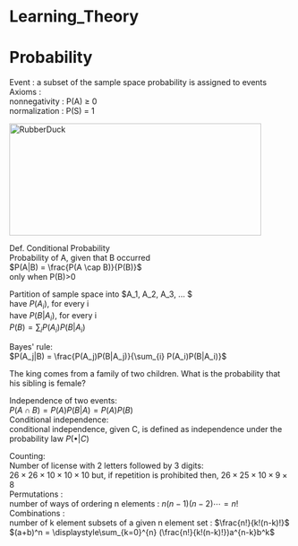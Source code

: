 Learning_Theory
======================
# Probability
Event : a subset of the sample space
probability is assigned to events   
Axioms :   
nonnegativity : P(A) $\geq$ 0   
normalization : P(S) = 1   
   
<img src="https://user-images.githubusercontent.com/100255173/226573523-4b1504ab-dc8d-4acb-ba9a-2b919706003b.png" width="450px" height="200px" title="px(픽셀) 크기 설정" alt="RubberDuck"></img><br/>
   
Def. Conditional Probability   
Probability of A, given that B occurred   
$P(A|B) = \frac{P(A \cap B)}{P(B)}$   
only when P(B)>0   
   
Partition of sample space into $A_1, A_2, A_3, ... $   
have $P(A_i)$, for every i   
have $P(B|A_i)$, for every i   
$P(B) = \sum_{i} P(A_i)P(B|A_i)$
   
Bayes' rule:   
$P(A_j|B) = \frac{P(A_j)P(B|A_j)}{\sum_{i} P(A_i)P(B|A_i)}$
   
The king comes from a family of two children. What is the probability that his sibling is female?
   
Independence of two events:   
$P(A \cap B) = P(A)P(B|A) = P(A)P(B)$   
Conditional independence:   
conditional independence, given C, is defined as independence under the probability law $P(\bullet|C)$
   
Counting:   
Number of license with 2 letters followed by 3 digits:   
$26 \times 26 \times 10 \times 10 \times 10$
but, if repetition is prohibited then, $26 \times 25 \times 10 \times 9 \times 8$   
Permutations :   
number of ways of ordering n elements : $n(n-1)(n-2)\cdots = n!$   
Combinations :   
number of k element subsets of a given n element set : $\frac{n!}{k!(n-k)!}$   
$(a+b)^n = \displaystyle\sum_{k=0}^{n} (\frac{n!}{k!(n-k)!})a^{n-k}b^k$














